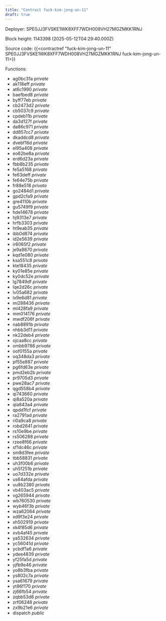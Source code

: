 ```yaml
---
title: "Contract fuck-kim-jong-un-11"
draft: true
---
```

Deployer: SPE0JJ3FVSKE1WK8XFF7WDH008VH27MGZMKK1RNJ


 



Block height: 1143398 (2025-05-12T04:29:40.000Z)

Source code: {{<contractref "fuck-kim-jong-un-11" SPE0JJ3FVSKE1WK8XFF7WDH008VH27MGZMKK1RNJ fuck-kim-jong-un-11>}}

Functions:

* ag0bc31a _private_
* ak118eff _private_
* at6c1990 _private_
* baefbed8 _private_
* byff77eb _private_
* cb2473d2 _private_
* cb5037c9 _private_
* cpdeb11b _private_
* da3d127f _private_
* da86c971 _private_
* dd857cc7 _private_
* dkaddcd8 _private_
* dvebf16d _private_
* el95a408 _private_
* eo62be8a _private_
* erd6d23a _private_
* fbb8b235 _private_
* fe5a5168 _private_
* fe63deff _private_
* fe64e75b _private_
* fr88e518 _private_
* go2484d1 _private_
* gpd2cfa9 _private_
* gre4110b _private_
* gu5749f9 _private_
* hde14678 _private_
* hj9313e7 _private_
* hrfb3303 _private_
* ht9eab35 _private_
* ibb0d874 _private_
* id2e5639 _private_
* ir6065f2 _private_
* je9a9870 _private_
* kqd1e080 _private_
* ksa551c8 _private_
* kte18435 _private_
* ky01e85e _private_
* ky0dc52e _private_
* lg7849df _private_
* lqe2d26c _private_
* lv05a682 _private_
* lx9e6d81 _private_
* mi288436 _private_
* ml428fa9 _private_
* mm014176 _private_
* mwdf206f _private_
* nab8891b _private_
* nhbb3d11 _private_
* nk22deb4 _private_
* ojcaa8cc _private_
* ombb9786 _private_
* oof0155a _private_
* oq348da3 _private_
* pf55e887 _private_
* pg6fd63e _private_
* pmd2eb2b _private_
* pr9705d3 _private_
* pwe28ac7 _private_
* qgd558b4 _private_
* qi743660 _private_
* qi8a520a _private_
* qla843a4 _private_
* qpdd1fcf _private_
* ra2791ad _private_
* ri0a9ca8 _private_
* robd2641 _private_
* rs10e9be _private_
* rs506288 _private_
* rzee8f66 _private_
* sf1dc46c _private_
* sm8d3fee _private_
* tbb58831 _private_
* uh3f00b6 _private_
* uh5f251b _private_
* uo7d332e _private_
* us64afda _private_
* uu8b2380 _private_
* vb403ac5 _private_
* vg265944 _private_
* wb760530 _private_
* wyb46f3b _private_
* wza62064 _private_
* xd9f3e24 _private_
* xh502919 _private_
* xk4f85d6 _private_
* xvb4af45 _private_
* ya532634 _private_
* yc56041d _private_
* ycbdf1a6 _private_
* ydee4839 _private_
* yf25fa5d _private_
* yjfb9e46 _private_
* yo8b3fba _private_
* ys802c7a _private_
* ysa61679 _private_
* yt86f170 _private_
* zj66fb54 _private_
* zqbb53d8 _private_
* zrf06248 _private_
* zx9b21e6 _private_
* dispatch _public_
